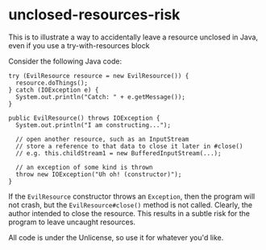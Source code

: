 # unclosed-resources-risk
This is to illustrate a way to accidentally leave a resource unclosed in Java, even if you use a try-with-resources block

Consider the following Java code:

```
try (EvilResource resource = new EvilResource()) {
  resource.doThings();
} catch (IOException e) {
  System.out.println("Catch: " + e.getMessage());
}
```

```
public EvilResource() throws IOException {
  System.out.println("I am constructing...");
  
  // open another resource, such as an InputStream
  // store a reference to that data to close it later in #close()
  // e.g. this.childStream1 = new BufferedInputStream(...);
  
  // an exception of some kind is thrown
  throw new IOException("Uh oh! (constructor)");
}
```

If the `EvilResource` constructor throws an `Exception`, then the program will not crash, but the `EvilResource#close()` method is not called. Clearly, the author intended to close the resource. This results in a subtle risk for the program to leave uncaught resources.

All code is under the Unlicense, so use it for whatever you'd like.
